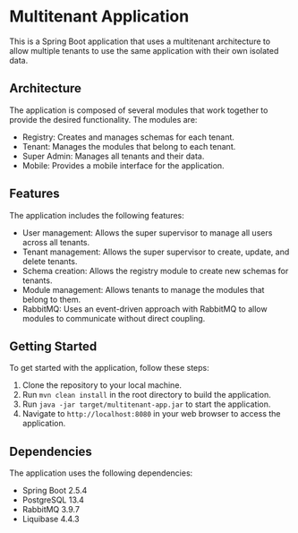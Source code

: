 # Multitenant Application

This is a Spring Boot application that uses a multitenant architecture to allow multiple tenants to use the same application with their own isolated data.

## Architecture
The application is composed of several modules that work together to provide the desired functionality. The modules are:

- Registry: Creates and manages schemas for each tenant.
- Tenant: Manages the modules that belong to each tenant.
- Super Admin: Manages all tenants and their data.
- Mobile: Provides a mobile interface for the application.

## Features
The application includes the following features:

- User management: Allows the super supervisor to manage all users across all tenants.
- Tenant management: Allows the super supervisor to create, update, and delete tenants.
- Schema creation: Allows the registry module to create new schemas for tenants.
- Module management: Allows tenants to manage the modules that belong to them.
- RabbitMQ: Uses an event-driven approach with RabbitMQ to allow modules to communicate without direct coupling.

## Getting Started
To get started with the application, follow these steps:

1. Clone the repository to your local machine.
2. Run `mvn clean install` in the root directory to build the application.
3. Run `java -jar target/multitenant-app.jar` to start the application.
4. Navigate to `http://localhost:8080` in your web browser to access the application.

## Dependencies
The application uses the following dependencies:

- Spring Boot 2.5.4
- PostgreSQL 13.4
- RabbitMQ 3.9.7
- Liquibase 4.4.3
  
